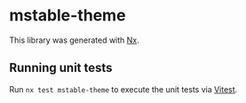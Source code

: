 # mstable-theme

This library was generated with [Nx](https://nx.dev).

## Running unit tests

Run `nx test mstable-theme` to execute the unit tests via [Vitest](https://vitest.dev/).
